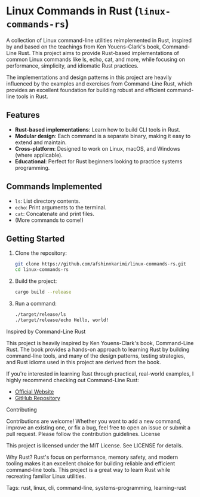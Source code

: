 # Linux Commands in Rust (`linux-commands-rs`)

A collection of Linux command-line utilities reimplemented in Rust, inspired by and based on the teachings from Ken Youens-Clark's book, Command-Line Rust. This project aims to provide Rust-based implementations of common Linux commands like ls, echo, cat, and more, while focusing on performance, simplicity, and idiomatic Rust practices.

The implementations and design patterns in this project are heavily influenced by the examples and exercises from Command-Line Rust, which provides an excellent foundation for building robust and efficient command-line tools in Rust.
## Features
- **Rust-based implementations**: Learn how to build CLI tools in Rust.
- **Modular design**: Each command is a separate binary, making it easy to extend and maintain.
- **Cross-platform**: Designed to work on Linux, macOS, and Windows (where applicable).
- **Educational**: Perfect for Rust beginners looking to practice systems programming.

## Commands Implemented
- `ls`: List directory contents.
- `echo`: Print arguments to the terminal.
- `cat`: Concatenate and print files.
- (More commands to come!)

## Getting Started
1. Clone the repository:
   ```bash
   git clone https://github.com/afshinnkarimi/linux-commands-rs.git
   cd linux-commands-rs
2. Build the project:
   ```bash
   cargo build --release
3. Run a command:
   ```bash
   ./target/release/ls
   ./target/release/echo Hello, world!
   
Inspired by Command-Line Rust

This project is heavily inspired by Ken Youens-Clark's book, Command-Line Rust. The book provides a hands-on approach to learning Rust by building command-line tools, and many of the design patterns, testing strategies, and Rust idioms used in this project are derived from the book.

If you're interested in learning Rust through practical, real-world examples, I highly recommend checking out Command-Line Rust:
- [Official Website](https://www.oreilly.com/library/view/command-line-rust/9781098109424)
- [GitHub Repository](https://github.com/kyclark/command-line-rust)

Contributing

Contributions are welcome! Whether you want to add a new command, improve an existing one, or fix a bug, feel free to open an issue or submit a pull request. Please follow the contribution guidelines.
License

This project is licensed under the MIT License. See LICENSE for details.

Why Rust?
Rust's focus on performance, memory safety, and modern tooling makes it an excellent choice for building reliable and efficient command-line tools. This project is a great way to learn Rust while recreating familiar Linux utilities.

Tags: rust, linux, cli, command-line, systems-programming, learning-rust
